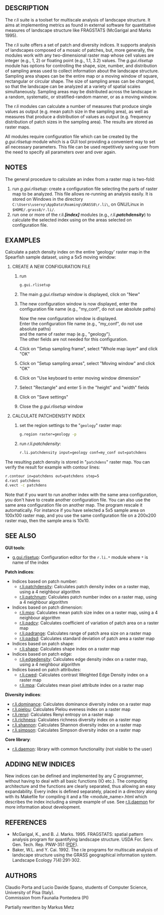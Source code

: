 ## DESCRIPTION

The *r.li* suite is a toolset for multiscale analysis of landscape
structure. It aims at implementing metrics as found in external software
for quantitative measures of landscape structure like FRAGSTATS
(McGarigal and Marks 1995).

The *r.li* suite offers a set of patch and diversity indices. It
supports analysis of landscapes composed of a mosaic of patches, but,
more generally, the modules work with any two-dimensional raster map
whose cell values are integer (e.g., 1, 2) or floating point (e.g., 1.1,
3.2) values. The *g.gui.rlisetup* module has options for controlling the
shape, size, number, and distribution of sampling areas used to collect
information about the landscape structure. Sampling area shapes can be
the entire map or a moving window of square, rectangular or circular
shape. The size of sampling areas can be changed, so that the landscape
can be analyzed at a variety of spatial scales simultaneously. Sampling
areas may be distributed across the landscape in a random, systematic,
or stratified-random manner, or as a moving window.

The *r.li* modules can calculate a number of measures that produce
single values as output (e.g. mean patch size in the sampling area), as
well as measures that produce a distribution of values as output (e.g.
frequency distribution of patch sizes in the sampling area). The results
are stored as raster maps.

All modules require configuration file which can be created by the
*g.gui.rlisetup* module which is a GUI tool providing a convenient way
to set all necessary parameters. This file can be used repetitively
saving user from the need to specify all parameters over and over again.

## NOTES

The general procedure to calculate an index from a raster map is
two-fold:

1. run *g.gui.rlisetup*: create a configuration file selecting the
    parts of raster map to be analyzed. This file allows re-running an
    analysis easily. It is stored on Windows in the directory
    `C:\Users\userxy\AppData\Roaming\GRASS8\r.li\`, on GNU/Linux in
    `$HOME/.grass8/r.li/`.
2. run one or more of the *r.li.**\[index\]*** modules (e.g.,
    *r.li.**patchdensity***) to calculate the selected index using on
    the areas selected on configuration file.

## EXAMPLES

Calculate a patch density index on the entire 'geology' raster map in
the Spearfish sample dataset, using a 5x5 moving window:

1. CREATE A NEW CONFIGURATION FILE
    1. run

        ```sh
        g.gui.rlisetup
        ```

    2. The main *g.gui.rlisetup* window is displayed, click on "New"

    3. The new configuration window is now displayed, enter the  
        configuration file name (e.g., "my_conf", do not use absolute
        paths)  

        Now the new configuration window is displayed.  
        Enter the configuration file name (e.g., "my_conf", do not use
        absolute paths)  
        and the name of raster map (e.g., "geology").  
        The other fields are not needed for this configuration.

    4. Click on "Setup sampling frame", select "Whole map layer" and
        click "OK"

    5. Click on "Setup sampling areas", select "Moving window" and
        click "OK"

    6. Click on "Use keyboard to enter moving window dimension"

    7. Select "Rectangle" and enter 5 in the "height" and "width"
        fields

    8. Click on "Save settings"

    9. Close the *g.gui.rlisetup* window
2. CALCULATE PATCHDENSITY INDEX
    1. set the region settings to the "`geology`" raster map:

        ```sh
        g.region raster=geology -p
        ```

    2. run *r.li.patchdensity*:

        ```sh
        r.li.patchdensity input=geology conf=my_conf out=patchdens
        ```

The resulting patch density is stored in "`patchdens`" raster map. You
can verify the result for example with contour lines:

```sh
r.contour in=patchdens out=patchdens step=5
d.rast patchdens
d.vect -c patchdens
```

Note that if you want to run another index with the same area
configuration, you don't have to create another configuration file. You
can also use the same area configuration file on another map. The
program rescale it automatically. For instance if you have selected a
5x5 sample area on 100x100 raster map, and you use the same
configuration file on a 200x200 raster map, then the sample area is
10x10.

## SEE ALSO

**GUI tools**:

- [g.gui.rlisetup](g.gui.rlisetup.md): Configuration editor for the
  `r.li.*` module where `*` is name of the index

**Patch indices**:

- Indices based on patch number:
  - [r.li.patchdensity](r.li.patchdensity.md): Calculates patch density
    index on a raster map, using a 4 neighbour algorithm
  - [r.li.patchnum](r.li.patchnum.md): Calculates patch number index on
    a raster map, using a 4 neighbour algorithm
- Indices based on patch dimension:
  - [r.li.mps](r.li.mps.md): Calculates mean patch size index on a
    raster map, using a 4 neighbour algorithm
  - [r.li.padcv](r.li.padcv.md): Calculates coefficient of variation of
    patch area on a raster map
  - [r.li.padrange](r.li.padrange.md): Calculates range of patch area
    size on a raster map
  - [r.li.padsd](r.li.padsd.md): Calculates standard deviation of patch
    area a raster map
- Indices based on patch shape:
  - [r.li.shape](r.li.shape.md): Calculates shape index on a raster map
- Indices based on patch edge:
  - [r.li.edgedensity](r.li.edgedensity.md): Calculates edge density
    index on a raster map, using a 4 neighbour algorithm
- Indices based on patch attributes:
  - [r.li.cwed](r.li.cwed.md): Calculates contrast Weighted Edge Density
    index on a raster map
  - [r.li.mpa](r.li.mpa.md): Calculates mean pixel attribute index on a
    raster map

**Diversity indices**:

- [r.li.dominance](r.li.dominance.md): Calculates dominance diversity
  index on a raster map
- [r.li.pielou](r.li.pielou.md): Calculates Pielou eveness index on a
  raster map
- [r.li.renyi](r.li.renyi.md): Calculates Renyi entropy on a raster map
- [r.li.richness](r.li.richness.md): Calculates richness diversity index
  on a raster map
- [r.li.shannon](r.li.shannon.md): Calculates Shannon diversity index on
  a raster map
- [r.li.simpson](r.li.simpson.md): Calculates Simpson diversity index on
  a raster map

**Core library**:

- [r.li.daemon](r.li.daemon.md): library with common functionality (not
  visible to the user)

## ADDING NEW INDICES

New indices can be defined and implemented by any C programmer, without
having to deal with all basic functions (IO etc.). The computing
architecture and the functions are clearly separated, thus allowing an
easy expandability. Every index is defined separately, placed in a
directory along with its Makefile for compiling it and a file
\<module_name\>.html which describes the index including a simple
example of use. See [r.li.daemon](r.li.daemon.md) for more information
about development.

## REFERENCES

- McGarigal, K., and B. J. Marks. 1995. FRAGSTATS: spatial pattern
  analysis program for quantifying landscape structure. USDA For. Serv.
  Gen. Tech. Rep. PNW-351 ([PDF](https://doi.org/10.2737/PNW-GTR-351)).
- Baker, W.L. and Y. Cai. 1992. The r.le programs for multiscale
  analysis of landscape structure using the GRASS geographical
  information system. Landscape Ecology 7(4):291-302.

## AUTHORS

Claudio Porta and Lucio Davide Spano, students of Computer Science,
University of Pisa (Italy).  
Commission from Faunalia Pontedera (PI)

Partially rewritten by Markus Metz
